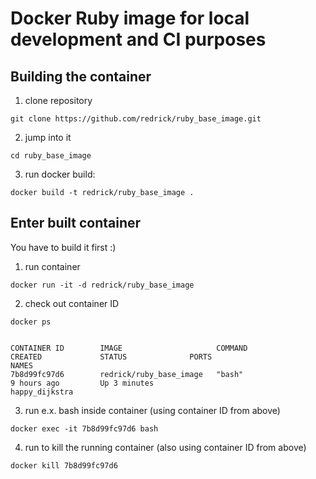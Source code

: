 # Docker Ruby image for local development and CI purposes

## Building the container

1. clone repository

```
git clone https://github.com/redrick/ruby_base_image.git
```

2. jump into it

```
cd ruby_base_image
```

3. run docker build:

```
docker build -t redrick/ruby_base_image .
```

## Enter built container

You have to build it first :)

1. run container

```
docker run -it -d redrick/ruby_base_image
```

2. check out container ID

```
docker ps


CONTAINER ID        IMAGE                     COMMAND                  CREATED             STATUS              PORTS                     NAMES
7b8d99fc97d6        redrick/ruby_base_image   "bash"                   9 hours ago         Up 3 minutes                                  happy_dijkstra
```

3. run e.x. bash inside container (using container ID from above)

```
docker exec -it 7b8d99fc97d6 bash
```

4. run to kill the running container (also using container ID from above)

```
docker kill 7b8d99fc97d6
```
